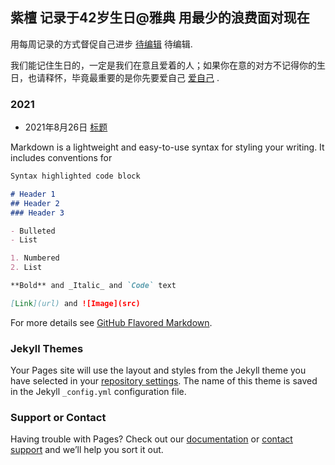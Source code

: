 ## 紫檀 记录于42岁生日@雅典 用最少的浪费面对现在

用每周记录的方式督促自己进步 [待编辑](https://github.com/shangfp/shang.github.io/edit/gh-pages/index.md) 待编辑.

我们能记住生日的，一定是我们在意且爱着的人；如果你在意的对方不记得你的生日，也请释怀，毕竟最重要的是你先要爱自己 [爱自己](https://jekyllrb.com/) .

### 2021
* 2021年8月26日  [标题](https://github.com/shangfp/shang.github.io)


Markdown is a lightweight and easy-to-use syntax for styling your writing. It includes conventions for

```markdown
Syntax highlighted code block

# Header 1
## Header 2
### Header 3

- Bulleted
- List

1. Numbered
2. List

**Bold** and _Italic_ and `Code` text

[Link](url) and ![Image](src)
```

For more details see [GitHub Flavored Markdown](https://guides.github.com/features/mastering-markdown/).

### Jekyll Themes

Your Pages site will use the layout and styles from the Jekyll theme you have selected in your [repository settings](https://github.com/shangfp/shang.github.io/settings/pages). The name of this theme is saved in the Jekyll `_config.yml` configuration file.

### Support or Contact

Having trouble with Pages? Check out our [documentation](https://docs.github.com/categories/github-pages-basics/) or [contact support](https://support.github.com/contact) and we’ll help you sort it out.
